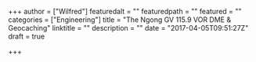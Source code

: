 +++
author = ["Wilfred"]
featuredalt = ""
featuredpath = ""
featured = ""
categories = ["Engineering"]
title = "The Ngong GV 115.9 VOR DME & Geocaching"
linktitle = ""
description = ""
date = "2017-04-05T09:51:27Z"
draft = true

+++

